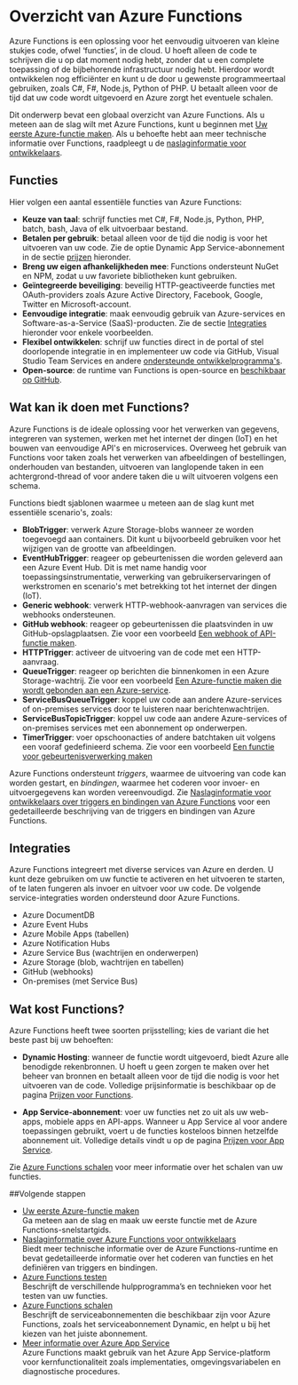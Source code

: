 <properties
   pageTitle="Overzicht van Azure Functions | Microsoft Azure"
   description="Informatie over het gebruik van Azure Functions voor het optimaliseren van asynchrone workloads."
   services="functions"
   documentationCenter="na"
   authors="mattchenderson"
   manager="erikre"
   editor=""
   tags=""
   keywords="Azure-functies, functies, gebeurtenisverwerking, webhooks, dynamisch berekenen, architectuur zonder server"/>

<tags
   ms.service="functions"
   ms.devlang="multiple"
   ms.topic="get-started-article"
   ms.tgt_pltfrm="multiple"
   ms.workload="na"
   ms.date="08/29/2016"
   ms.author="cfowler;mahender;glenga"/>
   
   

# Overzicht van Azure Functions

Azure Functions is een oplossing voor het eenvoudig uitvoeren van kleine stukjes code, ofwel ‘functies’, in de cloud. U hoeft alleen de code te schrijven die u op dat moment nodig hebt, zonder dat u een complete toepassing of de bijbehorende infrastructuur nodig hebt. Hierdoor wordt ontwikkelen nog efficiënter en kunt u de door u gewenste programmeertaal gebruiken, zoals C#, F#, Node.js, Python of PHP. U betaalt alleen voor de tijd dat uw code wordt uitgevoerd en Azure zorgt het eventuele schalen.

Dit onderwerp bevat een globaal overzicht van Azure Functions. Als u meteen aan de slag wilt met Azure Functions, kunt u beginnen met [Uw eerste Azure-functie maken](functions-create-first-azure-function.md). Als u behoefte hebt aan meer technische informatie over Functions, raadpleegt u de [naslaginformatie voor ontwikkelaars](functions-reference.md).

## Functies

Hier volgen een aantal essentiële functies van Azure Functions:
    
* **Keuze van taal**: schrijf functies met C#, F#, Node.js, Python, PHP, batch, bash, Java of elk uitvoerbaar bestand.
* **Betalen per gebruik**: betaal alleen voor de tijd die nodig is voor het uitvoeren van uw code. Zie de optie Dynamic App Service-abonnement in de sectie [prijzen](#pricing) hieronder.  
* **Breng uw eigen afhankelijkheden mee**: Functions ondersteunt NuGet en NPM, zodat u uw favoriete bibliotheken kunt gebruiken.  
* **Geïntegreerde beveiliging**: beveilig HTTP-geactiveerde functies met OAuth-providers zoals Azure Active Directory, Facebook, Google, Twitter en Microsoft-account.  
* **Eenvoudige integratie**: maak eenvoudig gebruik van Azure-services en Software-as-a-Service (SaaS)-producten. Zie de sectie [Integraties](#integrations) hieronder voor enkele voorbeelden.  
* **Flexibel ontwikkelen**: schrijf uw functies direct in de portal of stel doorlopende integratie in en implementeer uw code via GitHub, Visual Studio Team Services en andere [ondersteunde ontwikkelprogramma's](../app-service-web/web-sites-deploy.md#deploy-using-an-ide).  
* **Open-source**: de runtime van Functions is open-source en [beschikbaar op GitHub](https://github.com/azure/azure-webjobs-sdk-script).  

## Wat kan ik doen met Functions?

Azure Functions is de ideale oplossing voor het verwerken van gegevens, integreren van systemen, werken met het internet der dingen (IoT) en het bouwen van eenvoudige API's en microservices. Overweeg het gebruik van Functions voor taken zoals het verwerken van afbeeldingen of bestellingen, onderhouden van bestanden, uitvoeren van langlopende taken in een achtergrond-thread of voor andere taken die u wilt uitvoeren volgens een schema. 

Functions biedt sjablonen waarmee u meteen aan de slag kunt met essentiële scenario's, zoals:

* **BlobTrigger**: verwerk Azure Storage-blobs wanneer ze worden toegevoegd aan containers. Dit kunt u bijvoorbeeld gebruiken voor het wijzigen van de grootte van afbeeldingen.
* **EventHubTrigger**: reageer op gebeurtenissen die worden geleverd aan een Azure Event Hub. Dit is met name handig voor toepassingsinstrumentatie, verwerking van gebruikerservaringen of werkstromen en scenario's met betrekking tot het internet der dingen (IoT).
* **Generic webhook**: verwerk HTTP-webhook-aanvragen van services die webhooks ondersteunen.
* **GitHub webhook**: reageer op gebeurtenissen die plaatsvinden in uw GitHub-opslagplaatsen. Zie voor een voorbeeld [Een webhook of API-functie maken](functions-create-a-web-hook-or-api-function.md).
* **HTTPTrigger**: activeer de uitvoering van de code met een HTTP-aanvraag.
* **QueueTrigger**: reageer op berichten die binnenkomen in een Azure Storage-wachtrij. Zie voor een voorbeeld [Een Azure-functie maken die wordt gebonden aan een Azure-service](functions-create-an-azure-connected-function.md).
* **ServiceBusQueueTrigger**: koppel uw code aan andere Azure-services of on-premises services door te luisteren naar berichtenwachtrijen. 
* **ServiceBusTopicTrigger**: koppel uw code aan andere Azure-services of on-premises services met een abonnement op onderwerpen. 
* **TimerTrigger**: voer opschoonacties of andere batchtaken uit volgens een vooraf gedefinieerd schema. Zie voor een voorbeeld [Een functie voor gebeurtenisverwerking maken](functions-create-an-event-processing-function.md)

Azure Functions ondersteunt *triggers*, waarmee de uitvoering van code kan worden gestart, en *bindingen*, waarmee het coderen voor invoer- en uitvoergegevens kan worden vereenvoudigd. Zie [Naslaginformatie voor ontwikkelaars over triggers en bindingen van Azure Functions](functions-triggers-bindings.md) voor een gedetailleerde beschrijving van de triggers en bindingen van Azure Functions.


## <a name="integrations"></a>Integraties

Azure Functions integreert met diverse services van Azure en derden. U kunt deze gebruiken om uw functie te activeren en het uitvoeren te starten, of te laten fungeren als invoer en uitvoer voor uw code. De volgende service-integraties worden ondersteund door Azure Functions. 

* Azure DocumentDB
* Azure Event Hubs 
* Azure Mobile Apps (tabellen)
* Azure Notification Hubs
* Azure Service Bus (wachtrijen en onderwerpen)
* Azure Storage (blob, wachtrijen en tabellen) 
* GitHub (webhooks)
* On-premises (met Service Bus)

## <a name="pricing"></a>Wat kost Functions?

Azure Functions heeft twee soorten prijsstelling; kies de variant die het beste past bij uw behoeften: 

* **Dynamic Hosting**: wanneer de functie wordt uitgevoerd, biedt Azure alle benodigde rekenbronnen. U hoeft u geen zorgen te maken over het beheer van bronnen en betaalt alleen voor de tijd die nodig is voor het uitvoeren van de code. Volledige prijsinformatie is beschikbaar op de pagina [Prijzen voor Functions](/pricing/details/functions). 

* **App Service-abonnement**: voer uw functies net zo uit als uw web-apps, mobiele apps en API-apps. Wanneer u App Service al voor andere toepassingen gebruikt, voert u de functies kosteloos binnen hetzelfde abonnement uit. Volledige details vindt u op de pagina [Prijzen voor App Service](/pricing/details/app-service/).

Zie [Azure Functions schalen](functions-scale.md) voor meer informatie over het schalen van uw functies.

##Volgende stappen

+ [Uw eerste Azure-functie maken](functions-create-first-azure-function.md)  
Ga meteen aan de slag en maak uw eerste functie met de Azure Functions-snelstartgids. 
+ [Naslaginformatie over Azure Functions voor ontwikkelaars](functions-reference.md)  
Biedt meer technische informatie over de Azure Functions-runtime en bevat gedetailleerde informatie over het coderen van functies en het definiëren van triggers en bindingen.
+ [Azure Functions testen](functions-test-a-function.md)  
Beschrijft de verschillende hulpprogramma’s en technieken voor het testen van uw functies.
+ [Azure Functions schalen](functions-scale.md)  
Beschrijft de serviceabonnementen die beschikbaar zijn voor Azure Functions, zoals het serviceabonnement Dynamic, en helpt u bij het kiezen van het juiste abonnement. 
+ [Meer informatie over Azure App Service](../app-service/app-service-value-prop-what-is.md)  
Azure Functions maakt gebruik van het Azure App Service-platform voor kernfunctionaliteit zoals implementaties, omgevingsvariabelen en diagnostische procedures. 


<!--HONumber=Sep16_HO3-->


